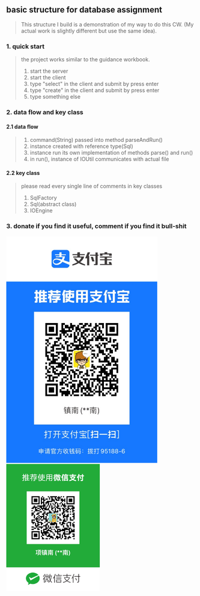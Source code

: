 ## basic structure for database assignment
> This structure I build is a demonstration of my way to do this CW. (My actual work is slightly different but use the same idea).
### 1. quick start
> the project works similar to the guidance workbook.
> 1. start the server
> 2. start the client
> 3. type "select" in the client and submit by press enter
> 4. type "create" in the client and submit by press enter
> 5. type something else
### 2. data flow and key class
#### 2.1 data flow
> 1. command(String) passed into method parseAndRun()
> 2. instance created with reference type(Sql)
> 3. instance run its own implementation of methods parse() and run()
> 4. in run(), instance of IOUtil communicates with actual file
#### 2.2 key class
> please read every single line of comments in key classes
> 1. SqlFactory
> 2. Sql(abstract class)
> 3. IOEngine
### 3. donate if you find it useful, comment if you find it bull-shit
<img src="./img_1.png" alt ="" style="zoom: 67%;" />
<img src="./img_2.png" alt ="" style="zoom: 33%;" />
